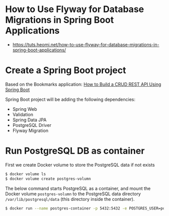 # How to Use Flyway for Database Migrations in Spring Boot Applications
* https://tuts.heomi.net/how-to-use-flyway-for-database-migrations-in-spring-boot-applications/

# Create a Spring Boot project
Based on the Bookmarks application: [How to Build a CRUD REST API Using Spring Boot](./../spring-boot-crud-restapi/README.md)

Spring Boot project will be adding the following dependencies:
* Spring Web
* Validation
* Spring Data JPA
* PostgreSQL Driver
* Flyway Migration

# Run PostgreSQL DB as container

First we create Docker volume to store the PostgreSQL data if not exists
```bash
$ docker volume ls
$ docker volume create postgres-volumn
```

The below command starts PostgreSQL as a container, and mount the Docker volume `postgres-volumn` to the PostgreSQL data directory `/var/lib/postgresql/data` (this directory inside the container).
```bash
$ docker run --name postgres-container -p 5432:5432 -e POSTGRES_USER=postgres -e POSTGRES_PASSWORD=postgres -e POSTGRES_DB=postgres -v postgres-volumn:/var/lib/postgresql/data -d postgres:15.4
```